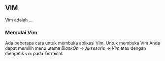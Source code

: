 ## VIM

Vim adalah ...

### Memulai Vim
Ada beberapa cara untuk membuka aplikasi Vim. Untuk membuka Vim Anda dapat memilih menu utama *BlankOn* => *Aksesoris* => *Vim* atau dengan mengetik `vim` pada Terminal.

